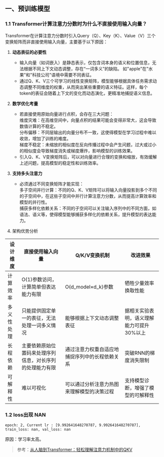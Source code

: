 
## 一、预训练模型
### 1.1 Transformer计算注意力分数时为什么不直接使用输入向量？
Transformer在计算注意力分数时引入Query（Q）、Key（K）、Value（V）三个变换矩阵而非直接使用输入向量，主要基于以下原因：

1. **动态表征的必要性**
   - 输入向量（如词嵌入）是静态表示，仅包含词本身的语义和位置信息，无法根据不同上下文动态调整，存在“一词多义”的缺陷。 如"apple"在"水果"和"科技公司"语境中需要不同表征。
   - 通过Q、K、V三个可学习的线性变换矩阵，模型能够根据具体任务需求动态调整不同维度的权重，从而突出某些重要的语义特征。这样，每个token的表征会随着上下文的变化而动态演化，更精准地捕捉语义信息。
 
2. **数学优化考量**
   - 若直接使用原始向量进行点积，会存在三大问题：<br>
     维度灾难：在高维空间中，向量点积的结果可能会变得非常大，这会导致数值计算的不稳定。<br>
     分布偏移：不同层输出的向量分布不一致，这使得模型在学习过程中难以收敛，增加了训练的难度。<br>
     梯度不稳定：未缩放的相似度在反向传播过程中会产生问题，过大或过小的相似度会导致梯度消失或梯度爆炸，影响模型的训练效果。<br>
   - 引入Q、K、V变换矩阵后，可以对向量进行合理的变换和缩放，有效缓解上述问题，提高模型的稳定性和训练效率。

3. **支持多头注意力**
   - 必须通过不同变换矩阵才能实现：<br>
     多子空间并行计算：不同的Q、K、V矩阵可以将输入向量投影到多个不同的子空间中，在这些子空间中并行计算注意力分数，从而提高计算效率和模型的并行性。<br>
     捕获多样化依赖关系：不同的子空间可以关注输入序列中的不同方面，如语法、语义等，使得模型能够捕获多样化的依赖关系，提升模型的表达能力。

4. 架构优势分析 

| 设计维度  | 直接使用输入向量                     | Q/K/V变换机制               | 改进效果                   |
|-------|------------------------------|-------------------------|------------------------|
| 计算效率  | O(1)参数访问，计算简单但表达能力有限         | O(d_model×d_k)参数        | 牺牲少量效率换取性能             |
| 多义性处理 | 只能提供固定单一的表征，无法处理一词多义情况       | 能够根据上下文动态调整表征           | 据相关实验表明，语义理解能力可提升30%以上 |
| 长程依赖  | 主要依赖原始位置码来处理序列信息，对长序列的处理能力有限 | 通过注意力权重自适应地捕捉序列中的长程依赖关系 | 突破RNN的梯度消失限制           |
| 可解释性  | 难以可视化                        | 可以通过分析注意力热图来理解模型的决策过程   | 支持模型诊断，增强了模型的可解释性      |
 

### 1.2 loss出现 NAN
```
epoch: 2, Current lr : [9.992641648270787, 9.992641648270787], train_loss: nan, val_loss: nan
```
原因：学习率太高。

>参考：[从人脑到Transformer：轻松理解注意力机制中的QKV](https://zhuanlan.zhihu.com/p/688660519)
